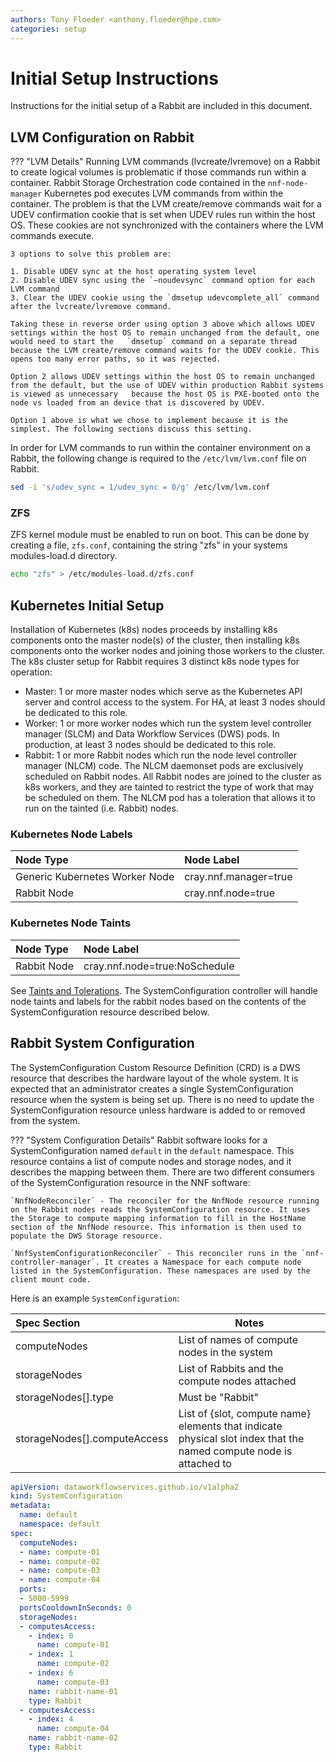 ```yaml
---
authors: Tony Floeder <anthony.floeder@hpe.com>
categories: setup
---
```


# Initial Setup Instructions

Instructions for the initial setup of a Rabbit are included in this document.

## LVM Configuration on Rabbit

??? "LVM Details"
    Running LVM commands (lvcreate/lvremove) on a Rabbit to create logical volumes is problematic if those commands run within a container. Rabbit Storage Orchestration   code contained in the `nnf-node-manager` Kubernetes pod executes LVM commands from within the container. The problem is that the LVM create/remove commands wait for a   UDEV confirmation cookie that is set when UDEV rules run within the host OS. These cookies are not synchronized with the containers where the LVM commands execute.

    3 options to solve this problem are:

    1. Disable UDEV sync at the host operating system level
    2. Disable UDEV sync using the `–noudevsync` command option for each LVM command
    3. Clear the UDEV cookie using the `dmsetup udevcomplete_all` command after the lvcreate/lvremove command.

    Taking these in reverse order using option 3 above which allows UDEV settings within the host OS to remain unchanged from the default, one would need to start the   `dmsetup` command on a separate thread because the LVM create/remove command waits for the UDEV cookie. This opens too many error paths, so it was rejected.

    Option 2 allows UDEV settings within the host OS to remain unchanged from the default, but the use of UDEV within production Rabbit systems is viewed as unnecessary   because the host OS is PXE-booted onto the node vs loaded from an device that is discovered by UDEV.

    Option 1 above is what we chose to implement because it is the simplest. The following sections discuss this setting.
</details>

In order for LVM commands to run within the container environment on a Rabbit, the following change is required to the `/etc/lvm/lvm.conf` file on Rabbit.

```bash
sed -i 's/udev_sync = 1/udev_sync = 0/g' /etc/lvm/lvm.conf
```

### ZFS

ZFS kernel module must be enabled to run on boot. This can be done by creating a file, `zfs.conf`, containing the string "zfs" in your systems modules-load.d directory.

```bash
echo "zfs" > /etc/modules-load.d/zfs.conf
```

## Kubernetes Initial Setup

Installation of Kubernetes (k8s) nodes proceeds by installing k8s components onto the master node(s) of the cluster, then installing k8s components onto the worker nodes and joining those workers to the cluster. The k8s cluster setup for Rabbit requires 3 distinct k8s node types for operation:

- Master: 1 or more master nodes which serve as the Kubernetes API server and control access to the system. For HA, at least 3 nodes should be dedicated to this role.
- Worker: 1 or more worker nodes which run the system level controller manager (SLCM) and Data Workflow Services (DWS) pods. In production, at least 3 nodes should be dedicated to this role.
- Rabbit: 1 or more Rabbit nodes which run the node level controller manager (NLCM) code. The NLCM daemonset pods are exclusively scheduled on Rabbit nodes. All Rabbit nodes are joined to the cluster as k8s workers, and they are tainted to restrict the type of work that may be scheduled on them. The NLCM pod has a toleration that allows it to run on the tainted (i.e. Rabbit) nodes.


### Kubernetes Node Labels

| Node Type                      | Node Label            |
| :------------------------------| :-------------------- |
| Generic Kubernetes Worker Node | cray.nnf.manager=true |
| Rabbit Node                    | cray.nnf.node=true    |

### Kubernetes Node Taints

| Node Type                      | Node Label                    |
| :------------------------------| :---------------------------- |
| Rabbit Node                    | cray.nnf.node=true:NoSchedule |

See [Taints and Tolerations](https://kubernetes.io/docs/concepts/scheduling-eviction/taint-and-toleration/). The SystemConfiguration controller will handle node taints and labels for the rabbit nodes based on the contents of the SystemConfiguration resource described below.

## Rabbit System Configuration

The SystemConfiguration Custom Resource Definition (CRD) is a DWS resource that describes the hardware layout of the whole system. It is expected that an administrator creates a single SystemConfiguration resource when the system is being set up. There is no need to update the SystemConfiguration resource unless hardware is added to or removed from the system.

??? "System Configuration Details"
    Rabbit software looks for a SystemConfiguration named `default` in the `default` namespace. This resource contains a list of compute nodes and storage nodes, and it describes the mapping between them. There are two different consumers of the SystemConfiguration resource in the NNF software:

    `NnfNodeReconciler` - The reconciler for the NnfNode resource running on the Rabbit nodes reads the SystemConfiguration resource. It uses the Storage to compute mapping information to fill in the HostName section of the NnfNode resource. This information is then used to populate the DWS Storage resource.

    `NnfSystemConfigurationReconciler` - This reconciler runs in the `nnf-controller-manager`. It creates a Namespace for each compute node listed in the SystemConfiguration. These namespaces are used by the client mount code.
</details>

Here is an example `SystemConfiguration`:

| Spec Section                 | Notes                                                                                                              |
| :--------------------------- |--------------------------------------------------------------------------------------------------------------------|
| computeNodes                 | List of names of compute nodes in the system                                                                       |
| storageNodes                 | List of Rabbits and the compute nodes attached                                                                     |
| storageNodes[].type          | Must be "Rabbit"                                                                                                   |
| storageNodes[].computeAccess | List of {slot, compute name} elements that indicate physical slot index that the named compute node is attached to |

```yaml
apiVersion: dataworkflowservices.github.io/v1alpha2
kind: SystemConfiguration
metadata:
  name: default
  namespace: default
spec:
  computeNodes:
  - name: compute-01
  - name: compute-02
  - name: compute-03
  - name: compute-04
  ports:
  - 5000-5999
  portsCooldownInSeconds: 0
  storageNodes:
  - computesAccess:
    - index: 0
      name: compute-01
    - index: 1
      name: compute-02
    - index: 6
      name: compute-03
    name: rabbit-name-01
    type: Rabbit
  - computesAccess:
    - index: 4
      name: compute-04
    name: rabbit-name-02
    type: Rabbit
```
